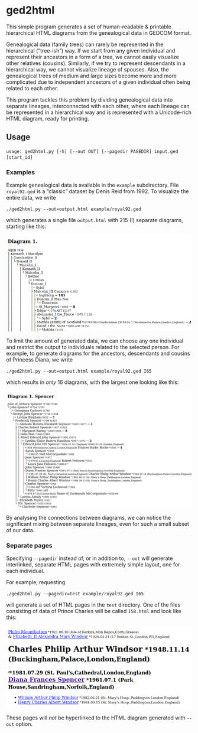 # ged2html

This simple program generates a set of human-readable & printable hierarchical HTML diagrams from the genealogical data in GEDCOM format.

Genealogical data (family trees) can rarely be represented in the hierarchical (“tree-ish”) way. If we start from any given individual and represent their ancestors in a form of a tree, we cannot easily visualize other relatives (cousins). Similarly, if we try to represent descendants in a hierarchical way, we cannot visualize lineage of spouses. Also, the genealogical trees of medium and large sizes become more and more complicated due to independent ancestors of a given individual often being related to each other.

This program tackles this problem by dividing genealogical data into separate lineages, interconnected with each other, where each lineage can be represented in a hierarchical way and is represented with a Unicode-rich HTML diagram, ready for printing.

## Usage

```
usage: ged2html.py [-h] [--out OUT] [--pagedir PAGEDIR] input.ged [start_id]
```

### Examples

Example genealogical data is available in the `example` subdirectory. File `royal92.ged` is a “classic” dataset by Denis Reid from 1992. To visualize the entire data, we write

```
./ged2html.py --out=output.html example/royal92.ged
```

which generates a single file `output.html` with 215 (!) separate diagrams, starting like this:

![all.png](/example/all.png?raw=true)

To limit the amount of generated data, we can choose any one individual and restrict the output to individuals related to the selected person. For example, to generate diagrams for the ancestors, descendants and cousins of Princess Diana, we write

```
./ged2html.py --out=output.html example/royal92.ged I65
```

which results in *only* 16 diagrams, with the largest one looking like this:

![diana.png](/example/diana.png?raw=true)

By analysing the connections between diagrams, we can notice the significant mixing between separate lineages, even for such a small subset of our data.

### Separate pages

Specifying `--pagedir` instead of, or in addition to, `--out` will generate interlinked, separate HTML pages with extremely simple layout, one for each individual.

For example, requesting

```
./ged2html.py --pagedir=test example/royal92.ged I65
```

will generate a set of HTML pages in the `test` directory. One of the files consisting of data of Prince Charles will be called `I58.html` and look like this:

![charles.png](/example/charles.png?raw=true)

These pages will _not_ be hyperlinked to the HTML diagram generated with `--out` option.
